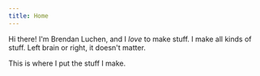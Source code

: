 ```yaml
---
title: Home
---
```


Hi there! I'm Brendan Luchen, and I *love* to make stuff. I make all kinds of stuff. Left brain or right, it doesn't matter.

This is where I put the stuff I make.

